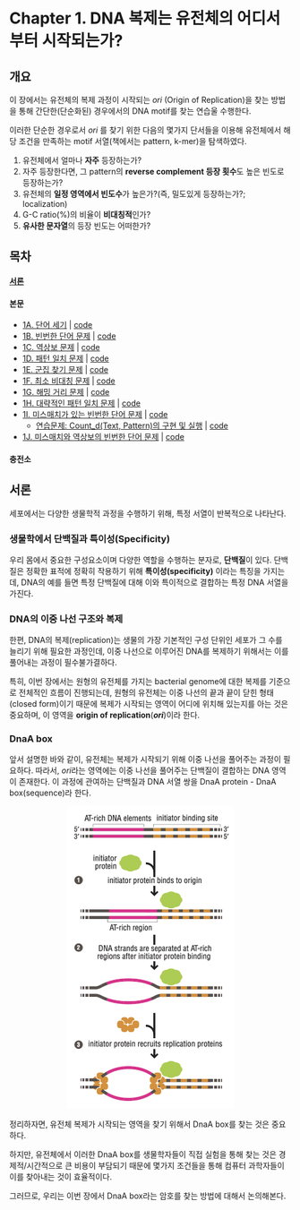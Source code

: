 # Chapter 1. DNA 복제는 유전체의 어디서부터 시작되는가?
## 개요
이 장에서는 유전체의 복제 과정이 시작되는 *ori* (Origin of Replication)을 찾는 방법을 통해 간단한(단순화된) 경우에서의 DNA motif를 찾는 연습울 수행한다.

이러한 단순한 경우로서 *ori* 를 찾기 위한 다음의 몇가지 단서들을 이용해 유전체에서 해당 조건을 만족하는 motif 서열(책에서는 pattern, k-mer)을 탐색하였다.

1. 유전체에서 얼마나 **자주** 등장하는가?
2. 자주 등장한다면, 그 pattern의 **reverse complement 등장 횟수**도 높은 빈도로 등장하는가?
3. 유전체의 **일정 영역에서 빈도수**가 높은가?(즉, 밀도있게 등장하는가?; localization)
4. G-C ratio(%)의 비율이 **비대칭적**인가?
5. **유사한 문자열**의 등장 빈도는 어떠한가?

## 목차
 #### [서론](/Bioinforamtics-Algorithm-practice/Chapter%201/posts/Introduction.md)
 #### 본문
 - [1A. 단어 세기](./1A.%20PatternCount.md) | [code](/Bioinforamtics-Algorithm-practice/Chapter%201/codes/FrequentWords.py)
 - [1B. 빈번한 단어 문제](./1B.%20FrequentWords.md) | [code](/Bioinforamtics-Algorithm-practice/Chapter%201/codes/FrequentWords.py)
 - [1C. 역상보 문제](./1C.%20ReverseComplement.md) | [code](/Bioinforamtics-Algorithm-practice/Chapter%201/codes/ReverseComplement.py)
 - [1D. 패턴 일치 문제](./1D.%20PatternOccurrence.md) | [code](/Bioinforamtics-Algorithm-practice/Chapter%201/codes/PatternOccurrence.py)
 - [1E. 군집 찾기 문제](./1E.%20FindClumps.md) | [code](/Bioinforamtics-Algorithm-practice/Chapter%201/codes/FindClumps.py)
 - [1F. 최소 비대칭 문제](./1F.%20MinSkew.md) | [code](/Bioinforamtics-Algorithm-practice/Chapter%201/codes/MinSkew.py)
 - [1G. 해밍 거리 문제](./1G.%20HammingDistance.md) | [code](/Bioinforamtics-Algorithm-practice/Chapter%201/codes/HammingDistance.py)
 - [1H. 대략적인 패턴 일치 문제](./1H.%20NäivePatternMatching.md) | [code](/Bioinforamtics-Algorithm-practice/Chapter%201/codes/NäivePatternMatiching.py)
 - [1I. 미스매치가 있는 빈번한 단어 문제](./1I.%20MostFrequentPseudoPattern.md) | [code](/Bioinforamtics-Algorithm-practice/Chapter%201/codes/MostFrequentPseudoPattern.py)
     - [연습문제: Count_d(Text, Pattern)의 구현 및 실행](./1I-Ex.%20ApproximatePatternCount.md) | [code](/Bioinforamtics-Algorithm-practice/Chapter%201/codes/ApproximatePatternCount.py)
 - [1J. 미스매치와 역상보의 빈번한 단어 문제](./1J.%20MostFrequentPseudoPatternWithComplements.md) | [code](/Bioinforamtics-Algorithm-practice/Chapter%201/codes/MostFrequentPseudoPatternwithComplements.py)

#### 충전소


## 서론
세포에서는 다양한 생물학적 과정을 수행하기 위해, 특정 서열이 반복적으로 나타난다.

### 생물학에서 단백질과 특이성(Specificity)
우리 몸에서 중요한 구성요소이며 다양한 역할을 수행하는 분자로, **단백질**이 있다. 단백질은 정확한 표적에 정확히 작용하기 위해 **특이성(specificity)** 이라는 특징을 가지는데, DNA의 예를 들면 특정 단백질에 대해 이와 특이적으로 결합하는 특정 DNA 서열을 가진다. 

### DNA의 이중 나선 구조와 복제
한편, DNA의 복제(replication)는 생물의 가장 기본적인 구성 단위인 세포가 그 수를 늘리기 위해 필요한 과정인데, 이중 나선으로 이루어진 DNA를 복제하기 위해서는 이를 풀어내는 과정이 필수불가결하다. 

특히, 이번 장에서는 원형의 유전체를 가지는 bacterial genome에 대한 복제를 기준으로 전체적인 흐름이 진행되는데, 원형의 유전체는 이중 나선의 끝과 끝이 닫힌 형태(closed form)이기 때문에 복제가 시작되는 영역이 어디에 위치해 있는지를 아는 것은 중요하며, 이 영역을 **origin of replication**(***ori***)이라 한다.

### DnaA box
앞서 설명한 바와 같이, 유전체는 복제가 시작되기 위해 이중 나선을 풀어주는 과정이 필요하다. 따라서, *ori*라는 영역에는 이중 나선을 풀어주는 단백질이 결합하는 DNA 영역이 존재한다. 이 과정에 관여하는 단백질과 DNA 서열 쌍을 DnaA protein - DnaA box(sequence)라 한다.

<p align="center">
    <img src="https://github.com/mulatta/Bioinforamtics-Algorithm-practice/blob/main/images/Chapter%201/DnaA%20box.png" width="298" height="541">
</p>

정리하자면, 유전체 복제가 시작되는 영역을 찾기 위해서 DnaA box를 찾는 것은 중요하다.

하지만, 유전체에서 이러한 DnaA box를 생물학자들이 직접 실험을 통해 찾는 것은 경제적/시간적으로 큰 비용이 부담되기 때문에 몇가지 조건들을 통해 컴퓨터 과학자들이 이를 찾아내는 것이 효율적이다.

그러므로, 우리는 이번 장에서 DnaA box라는 암호를 찾는 방법에 대해서 논의해본다.